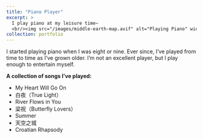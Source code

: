 ```yaml
---
title: "Piano Player"
excerpt: >
  I play piano at my leisure time~
  <br/><img src="/images/middle-earth-map.avif" alt="Playing Piano" width="620" height="580" />
collection: portfolio
---
```


I started playing piano when I was eight or nine. Ever since, I’ve played from time to time as I’ve grown older. I’m not an excellent player, but I play enough to entertain myself.

**A collection of songs I’ve played:**
- My Heart Will Go On  
- 白夜（True Light）  
- River Flows in You  
- 梁祝（Butterfly Lovers）  
- Summer  
- 天空之城  
- Croatian Rhapsody
